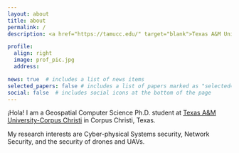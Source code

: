 ```yaml
---
layout: about
title: about
permalink: /
description: <a href="https://tamucc.edu/" target="blank">Texas A&M University - Corpus Christi</a> • <a href="https://www.tamucc.edu/science/departments/computing-sciences/index.php" target="blank">Department of Computing Sciences</a>.

profile:
  align: right
  image: prof_pic.jpg
  address: 

news: true  # includes a list of news items
selected_papers: false # includes a list of papers marked as "selected={true}"
social: false  # includes social icons at the bottom of the page
---
```


¡Hola! I am a Geospatial Computer Science Ph.D. student at <a href="https://tamucc.edu/" target="blank">Texas A&M University-Corpus Christi</a> in Corpus Christi, Texas.

My research interests are Cyber-physical Systems security, Network Security, and the security of drones and UAVs.